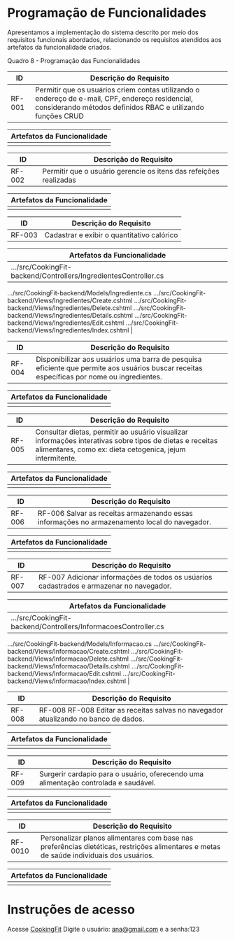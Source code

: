 # Programação de Funcionalidades

Apresentamos a implementação do sistema descrito por meio dos requisitos funcionais abordados, relacionando os requisitos atendidos aos artefatos da funcionalidade criados.

Quadro 8 - Programação das Funcionalidades

|ID     | Descrição do Requisito                                                                                                                                               |  
|-------|----------------------------------------------------------------------------------------------------------------------------------------------------------------------|
|RF-001 | Permitir que os usuários criem contas utilizando o endereço de e-mail, CPF, endereço residencial, considerando métodos definidos RBAC e utilizando funções CRUD      |

| Artefatos da Funcionalidade                                                                                                                                                  |
|------------------------------------------------------------------------------------------------------------------------------------------------------------------------------|
|                                                                                                                                                                              |


|ID     | Descrição do Requisito                                                                                                                                               | 
|-------|----------------------------------------------------------------------------------------------------------------------------------------------------------------------|
|RF-002 | Permitir que o usuário gerencie os itens das refeições realizadas                                                                                                    |

| Artefatos da Funcionalidade                                                                                                                                                  |
|------------------------------------------------------------------------------------------------------------------------------------------------------------------------------|
|                                                                                                                                                                              |


|ID     | Descrição do Requisito                                                                                                                                               |   
|-------|----------------------------------------------------------------------------------------------------------------------------------------------------------------------|
|RF-003 | Cadastrar e exibir o quantitativo calórico                                                                                                                           |

| Artefatos da Funcionalidade                                                                                                                                                  |
|------------------------------------------------------------------------------------------------------------------------------------------------------------------------------|
|.../src/CookingFit-backend/Controllers/IngredientesController.cs           
.../src/CookingFit-backend/Models/Ingrediente.cs 
.../src/CookingFit-backend/Views/Ingredientes/Create.cshtml 
.../src/CookingFit-backend/Views/Ingredientes/Delete.cshtml 
.../src/CookingFit-backend/Views/Ingredientes/Details.cshtml 
.../src/CookingFit-backend/Views/Ingredientes/Edit.cshtml 
.../src/CookingFit-backend/Views/Ingredientes/Index.cshtml                                                                                                                     |


|ID     | Descrição do Requisito                                                                                                                                               | 
|-------|----------------------------------------------------------------------------------------------------------------------------------------------------------------------|
|RF-004| Disponibilizar aos usuários uma barra de pesquisa eficiente que permite aos usuários buscar receitas específicas por nome ou ingredientes.                            |

| Artefatos da Funcionalidade                                                                                                                                                  |
|------------------------------------------------------------------------------------------------------------------------------------------------------------------------------|
|                                                                                                                                                                              |


|ID     | Descrição do Requisito                                                                                                                                               |
|-------|----------------------------------------------------------------------------------------------------------------------------------------------------------------------|
|RF-005| Consultar dietas, permitir ao usuário visualizar informações interativas sobre tipos de dietas e receitas alimentares, como ex: dieta cetogenica, jejum intermitente. |

| Artefatos da Funcionalidade                                                                                                                                                  |
|------------------------------------------------------------------------------------------------------------------------------------------------------------------------------|
|                                                                                                                                                                              |


|ID     | Descrição do Requisito                                                                                                                                               |
|-------|----------------------------------------------------------------------------------------------------------------------------------------------------------------------|
|RF-006| RF-006 Salvar as receitas armazenando essas informações no armazenamento local do navegador.                               |

| Artefatos da Funcionalidade                                                                                                                                                  |
|------------------------------------------------------------------------------------------------------------------------------------------------------------------------------|
|                                                                                                                                                                              |


|ID     | Descrição do Requisito                                                                                                                                               | 
|-------|----------------------------------------------------------------------------------------------------------------------------------------------------------------------|
|RF-007| RF-007 Adicionar informações de todos os usúarios cadastrados e armazenar no navegador.                                                                 |

| Artefatos da Funcionalidade                                                                                                                                                  |
|------------------------------------------------------------------------------------------------------------------------------------------------------------------------------|
|.../src/CookingFit-backend/Controllers/InformacoesController.cs           
.../src/CookingFit-backend/Models/Informacao.cs 
.../src/CookingFit-backend/Views/Informacao/Create.cshtml 
.../src/CookingFit-backend/Views/Informacao/Delete.cshtml 
.../src/CookingFit-backend/Views/Informacao/Details.cshtml 
.../src/CookingFit-backend/Views/Informacao/Edit.cshtml 
.../src/CookingFit-backend/Views/Informacao/Index.cshtml                                                                                                                                                                              |


|ID     | Descrição do Requisito                                                                                                                                               |
|-------|----------------------------------------------------------------------------------------------------------------------------------------------------------------------|
|RF-008| RF-008 RF-008 Editar as receitas salvas no navegador atualizando no banco de dados.                                                                                                                            |

| Artefatos da Funcionalidade                                                                                                                                                  |
|------------------------------------------------------------------------------------------------------------------------------------------------------------------------------|
|                                                                                                                                                                              |


|ID     | Descrição do Requisito                                                                                                                                               |
|-------|----------------------------------------------------------------------------------------------------------------------------------------------------------------------|
|RF-009| Surgerir cardapio para o usuário, oferecendo uma alimentação controlada e saudável.                                                                                   |

| Artefatos da Funcionalidade                                                                                                                                                  |
|------------------------------------------------------------------------------------------------------------------------------------------------------------------------------|
|                                                                                                                                                                              |


|ID     | Descrição do Requisito                                                                                                                                               |
|-------|----------------------------------------------------------------------------------------------------------------------------------------------------------------------|
|RF-0010| Personalizar planos alimentares com base nas preferências dietéticas, restrições alimentares e metas de saúde individuais dos usuários.                              |

| Artefatos da Funcionalidade                                                                                                                                                  |
|------------------------------------------------------------------------------------------------------------------------------------------------------------------------------|
|                                                                                                                                                                              |
  

# Instruções de acesso

Acesse [CookingFit](https://cookingfit2.azurewebsites.net/Usuarios/Login) Digite o usuário: ana@gmail.com e a senha:123
